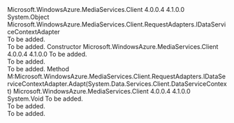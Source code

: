 <Type Name="AssetDeleteOptionsRequestAdapter" FullName="Microsoft.WindowsAzure.MediaServices.Client.RequestAdapters.AssetDeleteOptionsRequestAdapter">
  <TypeSignature Language="C#" Value="public class AssetDeleteOptionsRequestAdapter : Microsoft.WindowsAzure.MediaServices.Client.RequestAdapters.IDataServiceContextAdapter" />
  <TypeSignature Language="ILAsm" Value=".class public auto ansi beforefieldinit AssetDeleteOptionsRequestAdapter extends System.Object implements class Microsoft.WindowsAzure.MediaServices.Client.RequestAdapters.IDataServiceContextAdapter" />
  <TypeSignature Language="DocId" Value="T:Microsoft.WindowsAzure.MediaServices.Client.RequestAdapters.AssetDeleteOptionsRequestAdapter" />
  <TypeSignature Language="VB.NET" Value="Public Class AssetDeleteOptionsRequestAdapter&#xA;Implements IDataServiceContextAdapter" />
  <TypeSignature Language="F#" Value="type AssetDeleteOptionsRequestAdapter = class&#xA;    interface IDataServiceContextAdapter" />
  <AssemblyInfo>
    <AssemblyName>Microsoft.WindowsAzure.MediaServices.Client</AssemblyName>
    <AssemblyVersion>4.0.0.4</AssemblyVersion>
    <AssemblyVersion>4.1.0.0</AssemblyVersion>
  </AssemblyInfo>
  <Base>
    <BaseTypeName>System.Object</BaseTypeName>
  </Base>
  <Interfaces>
    <Interface>
      <InterfaceName>Microsoft.WindowsAzure.MediaServices.Client.RequestAdapters.IDataServiceContextAdapter</InterfaceName>
    </Interface>
  </Interfaces>
  <Docs>
    <summary>To be added.</summary>
    <remarks>To be added.</remarks>
  </Docs>
  <Members>
    <Member MemberName=".ctor">
      <MemberSignature Language="C#" Value="public AssetDeleteOptionsRequestAdapter (bool keepAzureStorageContainer);" />
      <MemberSignature Language="ILAsm" Value=".method public hidebysig specialname rtspecialname instance void .ctor(bool keepAzureStorageContainer) cil managed" />
      <MemberSignature Language="DocId" Value="M:Microsoft.WindowsAzure.MediaServices.Client.RequestAdapters.AssetDeleteOptionsRequestAdapter.#ctor(System.Boolean)" />
      <MemberSignature Language="VB.NET" Value="Public Sub New (keepAzureStorageContainer As Boolean)" />
      <MemberSignature Language="F#" Value="new Microsoft.WindowsAzure.MediaServices.Client.RequestAdapters.AssetDeleteOptionsRequestAdapter : bool -&gt; Microsoft.WindowsAzure.MediaServices.Client.RequestAdapters.AssetDeleteOptionsRequestAdapter" Usage="new Microsoft.WindowsAzure.MediaServices.Client.RequestAdapters.AssetDeleteOptionsRequestAdapter keepAzureStorageContainer" />
      <MemberType>Constructor</MemberType>
      <AssemblyInfo>
        <AssemblyName>Microsoft.WindowsAzure.MediaServices.Client</AssemblyName>
        <AssemblyVersion>4.0.0.4</AssemblyVersion>
        <AssemblyVersion>4.1.0.0</AssemblyVersion>
      </AssemblyInfo>
      <Parameters>
        <Parameter Name="keepAzureStorageContainer" Type="System.Boolean" />
      </Parameters>
      <Docs>
        <param name="keepAzureStorageContainer">To be added.</param>
        <summary>To be added.</summary>
        <remarks>To be added.</remarks>
      </Docs>
    </Member>
    <Member MemberName="Adapt">
      <MemberSignature Language="C#" Value="public void Adapt (System.Data.Services.Client.DataServiceContext context);" />
      <MemberSignature Language="ILAsm" Value=".method public hidebysig newslot virtual instance void Adapt(class System.Data.Services.Client.DataServiceContext context) cil managed" />
      <MemberSignature Language="DocId" Value="M:Microsoft.WindowsAzure.MediaServices.Client.RequestAdapters.AssetDeleteOptionsRequestAdapter.Adapt(System.Data.Services.Client.DataServiceContext)" />
      <MemberSignature Language="VB.NET" Value="Public Sub Adapt (context As DataServiceContext)" />
      <MemberSignature Language="F#" Value="abstract member Adapt : System.Data.Services.Client.DataServiceContext -&gt; unit&#xA;override this.Adapt : System.Data.Services.Client.DataServiceContext -&gt; unit" Usage="assetDeleteOptionsRequestAdapter.Adapt context" />
      <MemberType>Method</MemberType>
      <Implements>
        <InterfaceMember>M:Microsoft.WindowsAzure.MediaServices.Client.RequestAdapters.IDataServiceContextAdapter.Adapt(System.Data.Services.Client.DataServiceContext)</InterfaceMember>
      </Implements>
      <AssemblyInfo>
        <AssemblyName>Microsoft.WindowsAzure.MediaServices.Client</AssemblyName>
        <AssemblyVersion>4.0.0.4</AssemblyVersion>
        <AssemblyVersion>4.1.0.0</AssemblyVersion>
      </AssemblyInfo>
      <ReturnValue>
        <ReturnType>System.Void</ReturnType>
      </ReturnValue>
      <Parameters>
        <Parameter Name="context" Type="System.Data.Services.Client.DataServiceContext" />
      </Parameters>
      <Docs>
        <param name="context">To be added.</param>
        <summary>To be added.</summary>
        <remarks>To be added.</remarks>
      </Docs>
    </Member>
  </Members>
</Type>